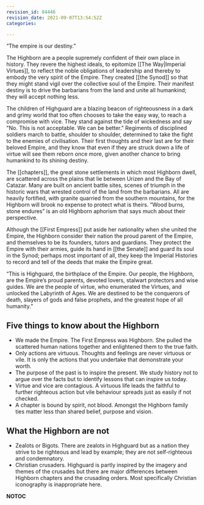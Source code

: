 ```yaml
---
revision_id: 84446
revision_date: 2021-09-07T13:54:52Z
categories:

---
```



“The empire is our destiny.”

The Highborn are a people supremely confident of their own place in history.  They revere the highest ideals, to epitomize [[The Way|Imperial Virtues]], to reflect the noble obligations of leadership and thereby to embody the very spirit of the Empire. They created [[the Synod]] so that they might stand vigil over the collective soul of the Empire. Their manifest destiny is to drive the barbarians from the land and unite all humankind; they will accept nothing less.

The children of Highguard are a blazing beacon of righteousness in a dark and grimy world that too often chooses to take the easy way, to reach a compromise with vice. They stand against the tide of wickedness and say "No. This is not acceptable. We can be better." Regiments of disciplined soldiers march to battle, shoulder to shoulder, determined to take the fight to the enemies of civilisation. Their first thoughts and their last are for their beloved Empire, and they know that even if they are struck down a life of virtue will see them reborn once more, given another chance to bring humankind to its shining destiny.

The [[chapters]], the great stone settlements in which most Highborn dwell, are scattered across the plains that lie between Urizen and the Bay of Catazar. Many are built on ancient battle sites, scenes of triumph in the historic wars that wrested control of the land from the barbarians. All are heavily fortified, with granite quarried from the southern mountains, for the Highborn will brook no expense to protect what is theirs. “Wood burns, stone endures” is an old Highborn aphorism that says much about their perspective.

Although the [[First Empress]] put aside her nationality when she united the Empire, the Highborn consider their nation the proud parent of the Empire, and themselves to be its founders, tutors and guardians. They protect the Empire with their armies, guide its hand in [[the Senate]] and guard its soul in the Synod; perhaps most important of all, they keep the Imperial Histories to record and tell of the deeds that make the Empire great.

“This is Highguard, the birthplace of the Empire. Our people, the Highborn, are the Empire’s proud parents, devoted lovers, stalwart protectors and wise guides. We are the people of virtue, who enumerated the Virtues, and unlocked the Labyrinth of Ages. We are destined to be the conquerors of death, slayers of gods and false prophets, and the greatest hope of all humanity.”

## Five things to know about the Highborn
* We made the Empire. The First Empress was Highborn. She pulled the scattered human nations together and enlightened them to the true faith.
* Only actions are virtuous. Thoughts and feelings are never virtuous or vile. It is only the actions that you undertake that demonstrate your worth.
* The purpose of the past is to inspire the present. We study history not to argue over the facts but to identify lessons that can inspire us today.
* Virtue and vice are contagious. A virtuous life leads the faithful to further righteous action but vile behaviour spreads just as easily if not checked.
* A chapter is bound by spirit, not blood. Amongst the Highborn family ties matter less than shared belief, purpose and vision.

## What the Highborn are not
* Zealots or Bigots. There are zealots in Highguard but as a nation they strive to be righteous and lead by example; they are not self-righteous and condemnatory. 
* Christian crusaders. Highguard is partly inspired by the imagery and themes of the crusades but there are major differences between Highborn chapters and the crusading orders. Most specifically Christian iconography is inappropriate here.





__NOTOC__